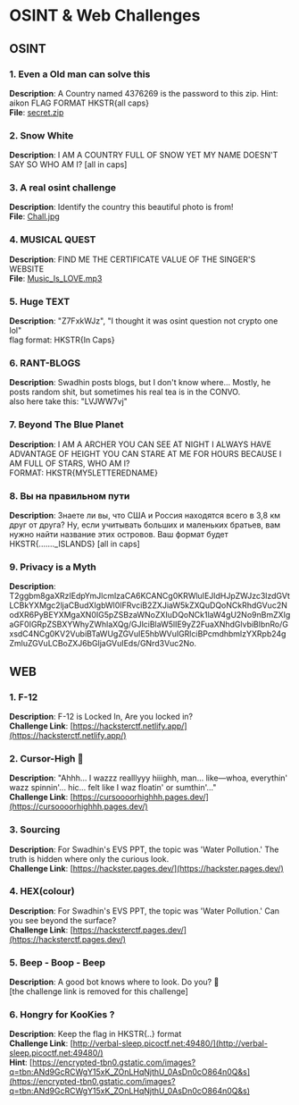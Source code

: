 # OSINT & Web Challenges

## OSINT

### 1. Even a Old man can solve this
**Description**: A Country named 4376269 is the password to this zip. Hint: aikon FLAG FORMAT HKSTR{all caps}  
**File**: [secret.zip](https://drive.google.com/file/d/1dEm3Z25F4i8l2OtgiqhNEy-pg_1kJCxg/view?usp=sharing)

### 2. Snow White
**Description**: I AM A COUNTRY FULL OF SNOW YET MY NAME DOESN'T SAY SO WHO AM I? [all in caps]

### 3. A real osint challenge
**Description**: Identify the country this beautiful photo is from!  
**File**: [Chall.jpg](https://drive.google.com/file/d/14eQZbeGZCQ2qH32d59ezRy2Ibe4nPkKn/view?usp=sharing)

### 4. MUSICAL QUEST
**Description**: FIND ME THE CERTIFICATE VALUE OF THE SINGER'S WEBSITE  
**File**: [Music_Is_LOVE.mp3](https://drive.google.com/file/d/1Vm0LZFdbUg1vXIfynrQIRBTPq3VIJKKi/view?usp=sharing)

### 5. Huge TEXT
**Description**: "Z7FxkWJz", "I thought it was osint question not crypto one lol"  
flag format: HKSTR{In Caps}

### 6. RANT-BLOGS
**Description**: Swadhin posts blogs, but I don't know where... Mostly, he posts random shit, but sometimes his real tea is in the CONVO.  
also here take this: "LVJWW7vj"

### 7. Beyond The Blue Planet
**Description**: I AM A ARCHER YOU CAN SEE AT NIGHT I ALWAYS HAVE ADVANTAGE OF HEIGHT YOU CAN STARE AT ME FOR HOURS BECAUSE I AM FULL OF STARS, WHO AM I?  
FORMAT: HKSTR{MY5LETTEREDNAME}

### 8. Вы на правильном пути
**Description**: Знаете ли вы, что США и Россия находятся всего в 3,8 км друг от друга? Ну, если учитывать больших и маленьких братьев, вам нужно найти название этих островов. Ваш формат будет HKSTR{......._ISLANDS} [all in caps]

### 9. Privacy is a Myth
**Description**: 
T2ggbm8gaXRzIEdpYmJlcmlzaCA6KCANCg0KRWluIEJldHJpZWJzc3lzdGVtLCBkYXMgc2ljaCBudXIgbWl0IFRvciB2ZXJiaW5kZXQuDQoNCkRhdGVuc2NodXR6PyBEYXMgaXN0IG5pZSBzaWNoZXIuDQoNCk1laW4gU2No9nBmZXIgaGF0IGRpZSBXYWhyZWhlaXQg/GJlciBlaW5lIE9yZ2FuaXNhdGlvbiBlbnRo/GxsdC4NCg0KV2VubiBTaWUgZGVuIE5hbWVuIGRlciBPcmdhbmlzYXRpb24gZmluZGVuLCBoZXJ6bGljaGVuIEds/GNrd3Vuc2No.

## WEB

### 1. F-12
**Description**: F-12 is Locked In, Are you locked in?  
**Challenge Link**: [https://hacksterctf.netlify.app/](https://hacksterctf.netlify.app/)

### 2. Cursor-High 🥴
**Description**: "Ahhh... I wazzz realllyyy hiiighh, man... like—whoa, everythin' wazz spinnin'... hic... felt like I waz floatin' or sumthin'..."  
**Challenge Link**: [https://cursoooorhighhh.pages.dev/](https://cursoooorhighhh.pages.dev/)

### 3. Sourcing
**Description**: For Swadhin's EVS PPT, the topic was 'Water Pollution.' The truth is hidden where only the curious look.  
**Challenge Link**: [https://hackster.pages.dev/](https://hackster.pages.dev/)

### 4. HEX(colour)
**Description**: For Swadhin's EVS PPT, the topic was 'Water Pollution.' Can you see beyond the surface?  
**Challenge Link**: [https://hacksterctf.pages.dev/](https://hacksterctf.pages.dev/)

### 5. Beep - Boop - Beep
**Description**: A good bot knows where to look. Do you? 🤖  
[the challenge link is removed for this challenge]

### 6. Hongry for KooKies ?
**Description**: Keep the flag in HKSTR{..} format  
**Challenge Link**: [http://verbal-sleep.picoctf.net:49480/](http://verbal-sleep.picoctf.net:49480/)  
**Hint**: [https://encrypted-tbn0.gstatic.com/images?q=tbn:ANd9GcRCWgY15xK_ZOnLHqNjthU_0AsDn0cO864n0Q&s](https://encrypted-tbn0.gstatic.com/images?q=tbn:ANd9GcRCWgY15xK_ZOnLHqNjthU_0AsDn0cO864n0Q&s)

